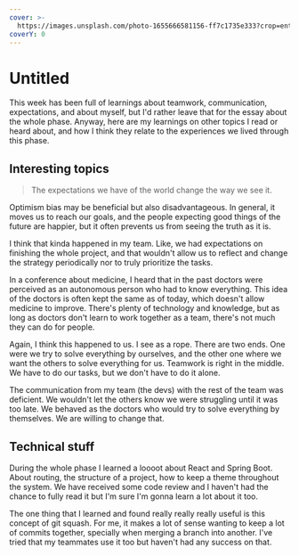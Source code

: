 ```yaml
---
cover: >-
  https://images.unsplash.com/photo-1655666581156-ff7c1735e333?crop=entropy&cs=tinysrgb&fm=jpg&ixid=MnwxOTcwMjR8MHwxfHJhbmRvbXx8fHx8fHx8fDE2NTY1MTY1NTM&ixlib=rb-1.2.1&q=80
coverY: 0
---
```


# Untitled

This week has been full of learnings about teamwork, communication, expectations, and about myself, but I'd rather leave that for the essay about the whole phase. Anyway, here are my learnings on other topics I read or heard about, and how I think they relate to the experiences we lived through this phase.

## Interesting topics

> The expectations we have of the world change the way we see it.&#x20;

Optimism bias may be beneficial but also disadvantageous. In general, it moves us to reach our goals, and the people expecting good things of the future are happier, but it often prevents us from seeing the truth as it is.

I think that kinda happened in my team. Like, we had expectations on finishing the whole project, and that wouldn't allow us to reflect and change the strategy periodically nor to truly prioritize the tasks.

In a conference about medicine, I heard that in the past doctors were perceived as an autonomous person who had to know everything. This idea of the doctors is often kept the same as of today, which doesn't allow medicine to improve. There's plenty of technology and knowledge, but as long as doctors don't learn to work together as a team, there's not much they can do for people.

Again, I think this happened to us. I see as a rope. There are two ends. One were we try to solve everything by ourselves, and the other one where we want the others to solve everything for us. Teamwork is right in the middle. We have to do our tasks, but we don't have to do it alone.

The communication from my team (the devs) with the rest of the team was deficient. We wouldn't let the others know we were struggling until it was too late. We behaved as the doctors who would try to solve everything by themselves. We are willing to change that.

## Technical stuff

During the whole phase I learned a loooot about React and Spring Boot. About routing, the structure of a project, how to keep a theme throughout the system. We have received some code review and I haven't had the chance to fully read it but I'm sure I'm gonna learn a lot about it too.

The one thing that I learned and found really really really useful is this concept of git squash. For me, it makes a lot of sense wanting to keep a lot of commits together, specially when merging a branch into another. I've tried that my teammates use it too but haven't had any success on that.



